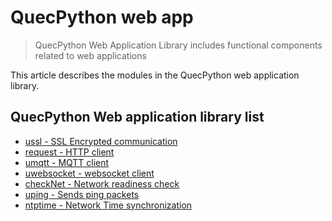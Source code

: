 # QuecPython web app

> QuecPython Web Application Library includes functional components related to web applications

This article describes the modules in the QuecPython web application library.

## QuecPython Web application library list

- [ussl - SSL Encrypted communication](./ussl.md)
- [request - HTTP client](./request.md)
- [umqtt - MQTT client](./umqtt.md)
- [uwebsocket - websocket client](./uwebsocket.md)
- [checkNet - Network readiness check](./checkNet.md)
- [uping - Sends ping packets](./uping.md)
- [ntptime - Network Time synchronization](./ntptime.md)